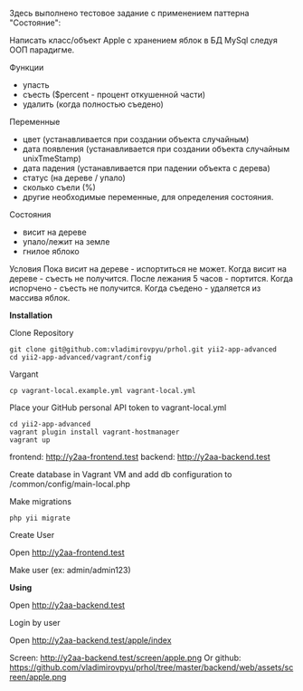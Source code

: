 
Здесь выполнено тестовое задание с применением паттерна "Состояние": 

Написать класс/объект Apple с хранением яблок в БД MySql следуя ООП парадигме.

Функции
- упасть
- съесть ($percent - процент откушенной части)
- удалить (когда полностью съедено)

Переменные
- цвет (устанавливается при создании объекта случайным)
- дата появления (устанавливается при создании объекта случайным unixTmeStamp)
- дата падения (устанавливается при падении объекта с дерева)
- статус (на дереве / упало)
- сколько съели (%)
- другие необходимые переменные, для определения состояния.

Состояния
- висит на дереве
- упало/лежит на земле
- гнилое яблоко

Условия
Пока висит на дереве - испортиться не может.
Когда висит на дереве - съесть не получится.
После лежания 5 часов - портится.
Когда испорчено - съесть не получится.
Когда съедено - удаляется из массива яблок.

<b>Installation</b>

Clone Repository
```
git clone git@github.com:vladimirovpyu/prhol.git yii2-app-advanced
cd yii2-app-advanced/vagrant/config
```
Vargant 
```
cp vagrant-local.example.yml vagrant-local.yml
```
Place your GitHub personal API token to vagrant-local.yml
```
cd yii2-app-advanced
vagrant plugin install vagrant-hostmanager
vagrant up
```

frontend: http://y2aa-frontend.test
backend: http://y2aa-backend.test

Create database in Vagrant VM and add db configuration to /common/config/main-local.php

Make migrations
```
php yii migrate
```

Create User

Open http://y2aa-frontend.test

Make user (ex: admin/admin123)

<b>Using</b>

Open http://y2aa-backend.test

Login by user

Open http://y2aa-backend.test/apple/index 

Screen:
http://y2aa-backend.test/screen/apple.png
Or github: 
https://github.com/vladimirovpyu/prhol/tree/master/backend/web/assets/screen/apple.png